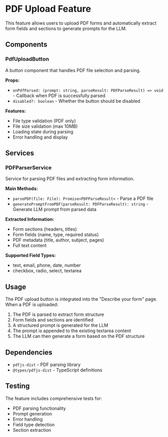 # PDF Upload Feature

This feature allows users to upload PDF forms and automatically extract form fields and sections to generate prompts for the LLM.

## Components

### PdfUploadButton
A button component that handles PDF file selection and parsing.

**Props:**
- `onPdfParsed: (prompt: string, parseResult: PDFParseResult) => void` - Callback when PDF is successfully parsed
- `disabled?: boolean` - Whether the button should be disabled

**Features:**
- File type validation (PDF only)
- File size validation (max 10MB)
- Loading state during parsing
- Error handling and display

## Services

### PDFParserService
Service for parsing PDF files and extracting form information.

**Main Methods:**
- `parsePDF(file: File): Promise<PDFParseResult>` - Parse a PDF file
- `generatePromptFromPDF(parseResult: PDFParseResult): string` - Generate LLM prompt from parsed data

**Extracted Information:**
- Form sections (headers, titles)
- Form fields (name, type, required status)
- PDF metadata (title, author, subject, pages)
- Full text content

**Supported Field Types:**
- text, email, phone, date, number
- checkbox, radio, select, textarea

## Usage

The PDF upload button is integrated into the "Describe your form" page. When a PDF is uploaded:

1. The PDF is parsed to extract form structure
2. Form fields and sections are identified
3. A structured prompt is generated for the LLM
4. The prompt is appended to the existing textarea content
5. The LLM can then generate a form based on the PDF structure

## Dependencies

- `pdfjs-dist` - PDF parsing library
- `@types/pdfjs-dist` - TypeScript definitions

## Testing

The feature includes comprehensive tests for:
- PDF parsing functionality
- Prompt generation
- Error handling
- Field type detection
- Section extraction

